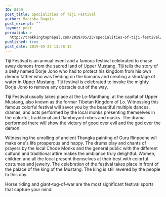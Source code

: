 ```yaml
---
ID: 8459
post_title: Specialities of Tiji Festival
author: Manisha Bagale
post_excerpt: ""
layout: post
permalink: >
  http://trekkingtopnepal.com/2019/05/23/specialities-of-tiji-festival/
published: true
post_date: 2019-05-23 13:48:15
---
```

Tiji Festival is an annual event and a famous festival celebrated to chase away demons from the sacred land of Upper Mustang. Tiji tells the story of a deity named Dorje Jono who had to protect his kingdom from his own demon father who was feeding on the humans and creating a shortage of water in Upper Mustang. Tiji festival is celebrated to invoke the mighty Dorje Jono to remove any obstacle out of the way.

Tiji Festival usually takes place at the Lo-Manthang, at the capital of Upper Mustang, also known as the former Tibetan Kingdom of Lo. Witnessing this famous colorful festival will savor you by the beautiful multiple dances, dramas, and acts performed by the local monks presenting themselves in the colorful, traditional and flamboyant robes and masks. The drama performed there will show the victory of good over evil and the god over the demon.

Witnessing the unrolling of ancient Thangka painting of Guru Rinpoche will make one's life prosperous and happy. The drums play and chants of prayers by the local Chode Monks and the general public with the different cultural and traditional attire makes the ambiance truly delightful. Women, children and all the local present themselves at their best with colorful costumes and jewelry. The celebration of the festival takes place in front of the palace of the king of the Mustang. The king is still revered by the people to this day.

Horse riding and giant-tug-of-war are the most significant festival sports that capture your mind.